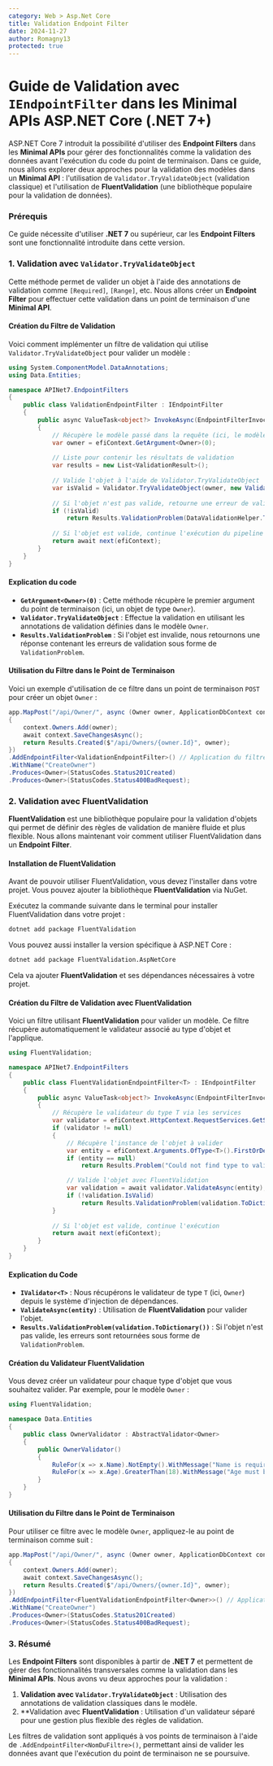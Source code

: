 ```yaml
---
category: Web > Asp.Net Core
title: Validation Endpoint Filter
date: 2024-11-27
author: Romagny13
protected: true
---
```


# Guide de Validation avec `IEndpointFilter` dans les **Minimal APIs** ASP.NET Core (.NET 7+)

ASP.NET Core 7 introduit la possibilité d'utiliser des **Endpoint Filters** dans les **Minimal APIs** pour gérer des fonctionnalités comme la validation des données avant l'exécution du code du point de terminaison. Dans ce guide, nous allons explorer deux approches pour la validation des modèles dans un **Minimal API** : l'utilisation de `Validator.TryValidateObject` (validation classique) et l'utilisation de **FluentValidation** (une bibliothèque populaire pour la validation de données).

### Prérequis
Ce guide nécessite d'utiliser **.NET 7** ou supérieur, car les **Endpoint Filters** sont une fonctionnalité introduite dans cette version.

### 1. Validation avec `Validator.TryValidateObject`

Cette méthode permet de valider un objet à l'aide des annotations de validation comme `[Required]`, `[Range]`, etc. Nous allons créer un **Endpoint Filter** pour effectuer cette validation dans un point de terminaison d'une **Minimal API**.

#### Création du Filtre de Validation

Voici comment implémenter un filtre de validation qui utilise `Validator.TryValidateObject` pour valider un modèle :

```csharp
using System.ComponentModel.DataAnnotations;
using Data.Entities;

namespace APINet7.EndpointFilters
{
    public class ValidationEndpointFilter : IEndpointFilter
    {
        public async ValueTask<object?> InvokeAsync(EndpointFilterInvocationContext efiContext, EndpointFilterDelegate next)
        {
            // Récupère le modèle passé dans la requête (ici, le modèle "Owner")
            var owner = efiContext.GetArgument<Owner>(0);
            
            // Liste pour contenir les résultats de validation
            var results = new List<ValidationResult>();
            
            // Valide l'objet à l'aide de Validator.TryValidateObject
            var isValid = Validator.TryValidateObject(owner, new ValidationContext(owner), results, true);
            
            // Si l'objet n'est pas valide, retourne une erreur de validation
            if (!isValid)
                return Results.ValidationProblem(DataValidationHelper.ToDictionary(results));
            
            // Si l'objet est valide, continue l'exécution du pipeline
            return await next(efiContext);
        }
    }
}
```

#### Explication du code

- **`GetArgument<Owner>(0)`** : Cette méthode récupère le premier argument du point de terminaison (ici, un objet de type `Owner`).
- **`Validator.TryValidateObject`** : Effectue la validation en utilisant les annotations de validation définies dans le modèle `Owner`.
- **`Results.ValidationProblem`** : Si l'objet est invalide, nous retournons une réponse contenant les erreurs de validation sous forme de `ValidationProblem`.

#### Utilisation du Filtre dans le Point de Terminaison

Voici un exemple d'utilisation de ce filtre dans un point de terminaison `POST` pour créer un objet `Owner` :

```csharp
app.MapPost("/api/Owner/", async (Owner owner, ApplicationDbContext context) =>
{
    context.Owners.Add(owner);
    await context.SaveChangesAsync();
    return Results.Created($"/api/Owners/{owner.Id}", owner);
})
.AddEndpointFilter<ValidationEndpointFilter>() // Application du filtre de validation
.WithName("CreateOwner")
.Produces<Owner>(StatusCodes.Status201Created)
.Produces<Owner>(StatusCodes.Status400BadRequest);
```

### 2. Validation avec FluentValidation

**FluentValidation** est une bibliothèque populaire pour la validation d'objets qui permet de définir des règles de validation de manière fluide et plus flexible. Nous allons maintenant voir comment utiliser FluentValidation dans un **Endpoint Filter**.

#### Installation de FluentValidation

Avant de pouvoir utiliser FluentValidation, vous devez l'installer dans votre projet. Vous pouvez ajouter la bibliothèque **FluentValidation** via NuGet.

Exécutez la commande suivante dans le terminal pour installer FluentValidation dans votre projet :

```bash
dotnet add package FluentValidation
```

Vous pouvez aussi installer la version spécifique à ASP.NET Core :

```bash
dotnet add package FluentValidation.AspNetCore
```

Cela va ajouter **FluentValidation** et ses dépendances nécessaires à votre projet.

#### Création du Filtre de Validation avec FluentValidation

Voici un filtre utilisant **FluentValidation** pour valider un modèle. Ce filtre récupère automatiquement le validateur associé au type d'objet et l'applique.

```csharp
using FluentValidation;

namespace APINet7.EndpointFilters
{
    public class FluentValidationEndpointFilter<T> : IEndpointFilter
    {
        public async ValueTask<object?> InvokeAsync(EndpointFilterInvocationContext efiContext, EndpointFilterDelegate next)
        {
            // Récupère le validateur du type T via les services
            var validator = efiContext.HttpContext.RequestServices.GetService<IValidator<T>>();
            if (validator != null)
            {
                // Récupère l'instance de l'objet à valider
                var entity = efiContext.Arguments.OfType<T>().FirstOrDefault(a => a?.GetType() == typeof(T));
                if (entity == null)
                    return Results.Problem("Could not find type to validate");

                // Valide l'objet avec FluentValidation
                var validation = await validator.ValidateAsync(entity);
                if (!validation.IsValid)
                    return Results.ValidationProblem(validation.ToDictionary());
            }
            
            // Si l'objet est valide, continue l'exécution
            return await next(efiContext);
        }
    }
}
```

#### Explication du Code

- **`IValidator<T>`** : Nous récupérons le validateur de type `T` (ici, `Owner`) depuis le système d'injection de dépendances.
- **`ValidateAsync(entity)`** : Utilisation de **FluentValidation** pour valider l'objet.
- **`Results.ValidationProblem(validation.ToDictionary())`** : Si l'objet n'est pas valide, les erreurs sont retournées sous forme de `ValidationProblem`.

#### Création du Validateur FluentValidation

Vous devez créer un validateur pour chaque type d'objet que vous souhaitez valider. Par exemple, pour le modèle `Owner` :

```csharp
using FluentValidation;

namespace Data.Entities
{
    public class OwnerValidator : AbstractValidator<Owner>
    {
        public OwnerValidator()
        {
            RuleFor(x => x.Name).NotEmpty().WithMessage("Name is required.");
            RuleFor(x => x.Age).GreaterThan(18).WithMessage("Age must be greater than 18.");
        }
    }
}
```

#### Utilisation du Filtre dans le Point de Terminaison

Pour utiliser ce filtre avec le modèle `Owner`, appliquez-le au point de terminaison comme suit :

```csharp
app.MapPost("/api/Owner/", async (Owner owner, ApplicationDbContext context) =>
{
    context.Owners.Add(owner);
    await context.SaveChangesAsync();
    return Results.Created($"/api/Owners/{owner.Id}", owner);
})
.AddEndpointFilter<FluentValidationEndpointFilter<Owner>>() // Application du filtre de validation FluentValidation
.WithName("CreateOwner")
.Produces<Owner>(StatusCodes.Status201Created)
.Produces<Owner>(StatusCodes.Status400BadRequest);
```

### 3. Résumé

Les **Endpoint Filters** sont disponibles à partir de **.NET 7** et permettent de gérer des fonctionnalités transversales comme la validation dans les **Minimal APIs**. Nous avons vu deux approches pour la validation :

1. **Validation avec `Validator.TryValidateObject`** : Utilisation des annotations de validation classiques dans le modèle.
2. **Validation avec **FluentValidation** : Utilisation d'un validateur séparé pour une gestion plus flexible des règles de validation.

Les filtres de validation sont appliqués à vos points de terminaison à l'aide de `.AddEndpointFilter<NomDuFiltre>()`, permettant ainsi de valider les données avant que l'exécution du point de terminaison ne se poursuive.

